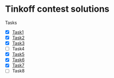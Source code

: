 # Tinkoff contest solutions
Tasks  
- [X] [Task1](https://github.com/SmartOven/Java/tree/main/LeetCode/Contests/TinkoffContest/src/Task1)
- [X] [Task2](https://github.com/SmartOven/Java/tree/main/LeetCode/Contests/TinkoffContest/src/Task2)
- [X] [Task3](https://github.com/SmartOven/Java/tree/main/LeetCode/Contests/TinkoffContest/src/Task3)
- [ ] Task4
- [X] [Task5](https://github.com/SmartOven/Java/tree/main/LeetCode/Contests/TinkoffContest/src/Task5)
- [X] [Task6](https://github.com/SmartOven/Java/tree/main/LeetCode/Contests/TinkoffContest/src/Task6)
- [X] [Task7](https://github.com/SmartOven/Java/tree/main/LeetCode/Contests/TinkoffContest/src/Task7)
- [ ] Task8
